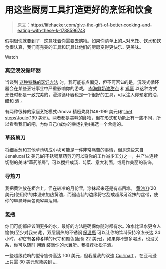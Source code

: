 # 用这些厨房工具打造更好的烹饪和饮食

> 原文：<https://lifehacker.com/give-the-gift-of-better-cooking-and-eating-with-these-k-1788596748>

假期很快就要到了，这意味着你需要去购物。如果你清单上的人对烹饪、饮水和饮食很认真，我们有完美的工具和玩具让他们的厨房变得更快乐、更美味。

Watch

### 真空浸没循环器

当谈到 [这种特殊的烹饪方法](http://lifehacker.com/tag/will-it-sous-vide) 时，我可能有点偏见，但不可否认的是，沉浸式循环器会在某些烹饪事业中严重影响你的游戏。 [肉](http://skillet.lifehacker.com/will-it-sous-vide-totally-tasty-beef-tongue-1787509667)[海鲜](http://skillet.lifehacker.com/will-it-sous-vide-wonderful-squid-1786972004)[奶油甜点](http://skillet.lifehacker.com/will-it-sous-vide-creamy-cheesecake-edition-1786079579) 和 [鸡蛋](http://skillet.lifehacker.com/will-it-sous-vide-the-great-scrambled-egg-scale-up-1786684634) 以这种方式烹饪时都是一致完美的，浸泡循环器也是一个很好的工具，可以注入你预定的油、醋和 [酒](http://skillet.lifehacker.com/will-it-sous-vide-boozy-pumpkin-pie-1787243821) 。

有两种很棒的家庭烹饪模式:Anova 精密炊具(149-199 美元)和[chef steps’Joule](https://www.chefsteps.com/joule?gclid=CIzhrNubkNACFZBefgodgNUNCw)(199 美元)。两者都是美味的食物，但在形式和功能上有一些不同，所以看看我们的吧，为你自己(或你的幸运礼物)挑选一个合适的。

### 草药剪刀

将细香葱和其他草药切成小块可能是一件非常痛苦的事情，但是这些来自 Jenaluca(12 美元)的不锈钢草药剪刀可以将你的工作减少五分之一，并产生连续切割的美味“草药纸屑”，可以搅拌成汤、炖菜、意大利面，或用作美丽的装饰。

### 导热刀

我把黄油放在柜台上，但在较冷的月份里，涂抹起来还是有点困难。 [黄油刀](https://www.amazon.com/Spread-That-Serrated-Warming-Butter/dp/B00W7PJSGI?asc_campaign=InlineText&asc_refurl=https://lifehacker.com/give-the-gift-of-better-cooking-and-eating-with-these-k-1788596748&asc_source=&tag=kinjalifehackerlink-20)(20 美元)使用你的体温来加热黄油，而锯齿状的边缘将它刮成超级可涂抹的丝带，使你的早晨烤面包更容易达到。

### 氢瓶

你们可能都应该喝更多的水，最好的方法是确保你随时都有水。冷水比温水更令人愉快(至少对我来说)，双层隔热的不锈钢 [保温瓶](https://www.hydroflask.com/?gclid=CNfTmMSrkNACFUxsfgod02YDng) 可以让你的饮料保持冷冻长达 24 小时，*和*它有各种各样的尺寸和颜色(起价 22 美元)。如果你不想多喝水，也没关系，你可以随时 [用酒](http://skillet.lifehacker.com/the-best-cans-flasks-and-canteens-for-enjoying-your-b-1783704196) 装满你的水翼艇。我推荐杜松子酒。

一些超级花哨的型号售价高达 100 美元，但我爱我的双速 [Cuisinart](https://www.cuisinart.com/products/hand_blenders/) ，在亚马逊 上只需 30 美元就能买到 [。](https://www.amazon.com/Cuisinart-CSB-75-2-Speed-Immersion-Blender/dp/B00ARQVLX2?asc_campaign=InlineText&asc_refurl=https://lifehacker.com/give-the-gift-of-better-cooking-and-eating-with-these-k-1788596748&asc_source=&camp=211189&creative=9325&ie=UTF8&link_code=ur2&rawdata=%25255Br%25257Chttps%25253A%25252F%25252Fwww.google.com%25252F%25255Bt%25257Clink%25255Bp%25257C1782522838%25255Ba%25257CB00ARQVLX2%25255Bau%25257C5876237249235788664%25255Bb%25257Clifehacker&tag=kinjalifehackerlink-20)